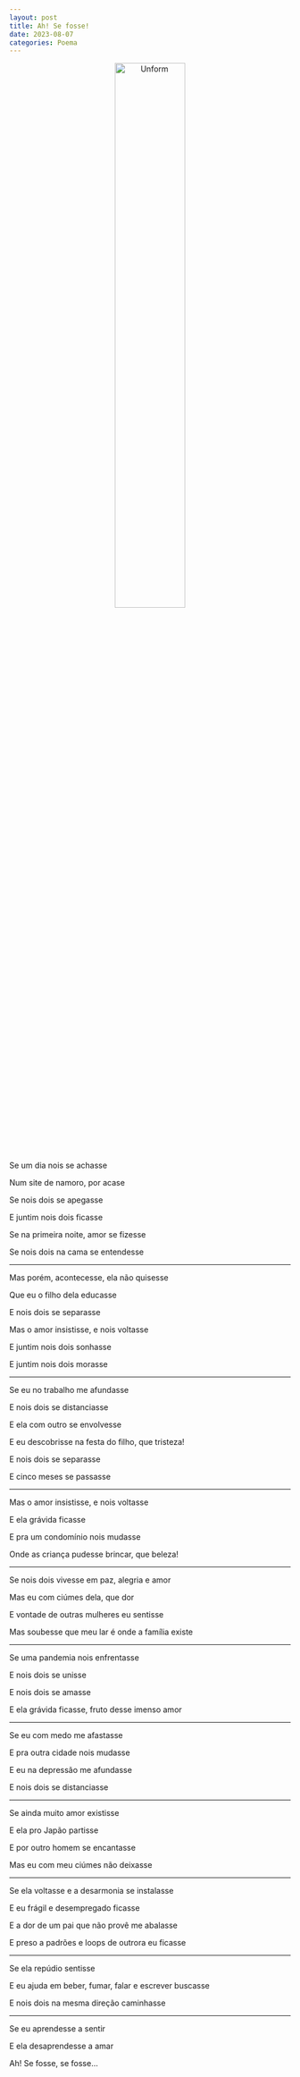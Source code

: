 ```yaml
---
layout: post
title: Ah! Se fosse!
date: 2023-08-07
categories: Poema
---
```


<p align="center">
<img src="{{ site.baseurl }}/images/2023-08-07-Ah-se-fosse.png" height="50%" width="50%" alt="Unform" />
 </p>


Se um dia nois se achasse

Num site de namoro, por acase

Se nois dois se apegasse

E juntim nois dois ficasse

Se na primeira noite, amor se fizesse

Se nois dois na cama se entendesse

---

Mas porém, acontecesse, ela não quisesse

Que eu o filho dela educasse

E nois dois se separasse

Mas o amor insistisse, e nois voltasse

E juntim nois dois sonhasse

E juntim nois dois morasse

---

Se eu no trabalho me afundasse

E nois dois se distanciasse

E ela com outro se envolvesse

E eu descobrisse na festa do filho, que tristeza!

E nois dois se separasse

E cinco meses se passasse

---

Mas o amor insistisse, e nois voltasse

E ela grávida ficasse

E pra um condomínio nois mudasse

Onde as criança pudesse brincar, que beleza!

---

Se nois dois vivesse em paz, alegria e amor

Mas eu com ciúmes dela, que dor

E vontade de outras mulheres eu sentisse

Mas soubesse que meu lar é onde a família existe

---

Se uma pandemia nois enfrentasse

E nois dois se unisse

E nois dois se amasse

E ela grávida ficasse, fruto desse imenso amor

---

Se eu com medo me afastasse

E pra outra cidade nois mudasse

E eu na depressão me afundasse

E nois dois se distanciasse

---

Se ainda muito amor existisse

E ela pro Japão partisse

E por outro homem se encantasse

Mas eu com meu ciúmes não deixasse

---

Se ela voltasse e a desarmonia se instalasse

E eu frágil e desempregado ficasse

E a dor de um pai que não provê me abalasse

E preso a padrões e loops de outrora eu ficasse

---

Se ela repúdio sentisse

E eu ajuda em beber, fumar, falar e escrever buscasse

E nois dois na mesma direção caminhasse

---

Se eu aprendesse a sentir

E ela desaprendesse a amar

Ah! Se fosse, se fosse...